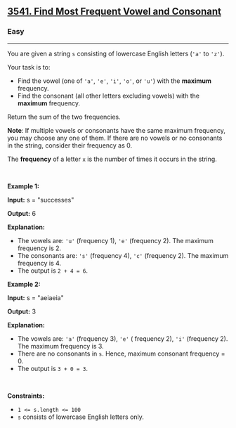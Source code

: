 <h2><a href="https://leetcode.com/problems/find-most-frequent-vowel-and-consonant/description/">3541. Find Most Frequent Vowel and Consonant</a></h2><h3>Easy</h3><hr><p>You are given a string <code>s</code> consisting of lowercase English letters (<code>&#39;a&#39;</code> to <code>&#39;z&#39;</code>). </p>

<p>Your task is to:</p>

<ul>
	<li>Find the vowel (one of <code>&#39;a&#39;</code>, <code>&#39;e&#39;</code>, <code>&#39;i&#39;</code>, <code>&#39;o&#39;</code>, or <code>&#39;u&#39;</code>) with the <strong>maximum</strong> frequency.</li>
	<li>Find the consonant (all other letters excluding vowels) with the <strong>maximum</strong> frequency.</li>
</ul>

<p>Return the sum of the two frequencies.</p>

<p><strong>Note</strong>: If multiple vowels or consonants have the same maximum frequency, you may choose any one of them. If there are no vowels or no consonants in the string, consider their frequency as 0.</p>
The <strong>frequency</strong> of a letter <code>x</code> is the number of times it occurs in the string.
<p>&nbsp;</p>
<p><strong class="example">Example 1:</strong></p>

<div class="example-block">
<p><strong>Input:</strong> <span class="example-io">s = &quot;successes&quot;</span></p>

<p><strong>Output:</strong> <span class="example-io">6</span></p>

<p><strong>Explanation:</strong></p>

<ul>
	<li>The vowels are: <code>&#39;u&#39;</code> (frequency 1), <code>&#39;e&#39;</code> (frequency 2). The maximum frequency is 2.</li>
	<li>The consonants are: <code>&#39;s&#39;</code> (frequency 4), <code>&#39;c&#39;</code> (frequency 2). The maximum frequency is 4.</li>
	<li>The output is <code>2 + 4 = 6</code>.</li>
</ul>
</div>

<p><strong class="example">Example 2:</strong></p>

<div class="example-block">
<p><strong>Input:</strong> <span class="example-io">s = &quot;aeiaeia&quot;</span></p>

<p><strong>Output:</strong> <span class="example-io">3</span></p>

<p><strong>Explanation:</strong></p>

<ul>
	<li>The vowels are: <code>&#39;a&#39;</code> (frequency 3), <code>&#39;e&#39;</code> ( frequency 2), <code>&#39;i&#39;</code> (frequency 2). The maximum frequency is 3.</li>
	<li>There are no consonants in <code>s</code>. Hence, maximum consonant frequency = 0.</li>
	<li>The output is <code>3 + 0 = 3</code>.</li>
</ul>
</div>

<p>&nbsp;</p>
<p><strong>Constraints:</strong></p>

<ul>
	<li><code>1 &lt;= s.length &lt;= 100</code></li>
	<li><code>s</code> consists of lowercase English letters only.</li>
</ul>
